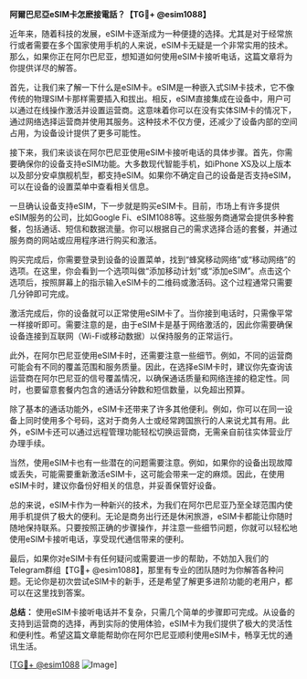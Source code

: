 **阿爾巴尼亞eSIM卡怎麽接電話？【TG💪+ @esim1088】**

近年来，随着科技的发展，eSIM卡逐渐成为一种便捷的选择。尤其是对于经常旅行或者需要在多个国家使用手机的人来说，eSIM卡无疑是一个非常实用的技术。那么，如果你正在阿尔巴尼亚，想知道如何使用eSIM卡接听电话，这篇文章将为你提供详尽的解答。

首先，让我们来了解一下什么是eSIM卡。eSIM是一种嵌入式SIM卡技术，它不像传统的物理SIM卡那样需要插入和拔出。相反，eSIM直接集成在设备中，用户可以通过在线操作激活并设置运营商。这意味着你可以在没有实体SIM卡的情况下，通过网络选择运营商并使用其服务。这种技术不仅方便，还减少了设备内部的空间占用，为设备设计提供了更多可能性。

接下来，我们来谈谈在阿尔巴尼亚使用eSIM卡接听电话的具体步骤。首先，你需要确保你的设备支持eSIM功能。大多数现代智能手机，如iPhone XS及以上版本以及部分安卓旗舰机型，都支持eSIM。如果你不确定自己的设备是否支持eSIM，可以在设备的设置菜单中查看相关信息。

一旦确认设备支持eSIM，下一步就是购买eSIM卡。目前，市场上有许多提供eSIM服务的公司，比如Google Fi、eSIM1088等。这些服务商通常会提供多种套餐，包括通话、短信和数据流量。你可以根据自己的需求选择合适的套餐，并通过服务商的网站或应用程序进行购买和激活。

购买完成后，你需要登录到设备的设置菜单，找到“蜂窝移动网络”或“移动网络”的选项。在这里，你会看到一个选项叫做“添加移动计划”或“添加eSIM”。点击这个选项后，按照屏幕上的指示输入eSIM卡的二维码或激活码。这个过程通常只需要几分钟即可完成。

激活完成后，你的设备就可以正常使用eSIM卡了。当你接到电话时，只需像平常一样接听即可。需要注意的是，由于eSIM卡是基于网络激活的，因此你需要确保设备连接到互联网（Wi-Fi或移动数据）以保持服务的正常运行。

此外，在阿尔巴尼亚使用eSIM卡时，还需要注意一些细节。例如，不同的运营商可能会有不同的覆盖范围和服务质量。因此，在选择eSIM卡时，建议你先查询该运营商在阿尔巴尼亚的信号覆盖情况，以确保通话质量和网络连接的稳定性。同时，也要留意套餐内包含的通话分钟数和短信数量，以免超出预算。

除了基本的通话功能外，eSIM卡还带来了许多其他便利。例如，你可以在同一设备上同时使用多个号码，这对于商务人士或经常跨国旅行的人来说尤其有用。此外，eSIM卡还可以通过远程管理功能轻松切换运营商，无需亲自前往实体营业厅办理手续。

当然，使用eSIM卡也有一些潜在的问题需要注意。例如，如果你的设备出现故障或丢失，可能需要重新激活eSIM卡，这可能会带来一定的麻烦。因此，在使用eSIM卡时，建议你备份好相关的信息，并妥善保管好设备。

总的来说，eSIM卡作为一种新兴的技术，为我们在阿尔巴尼亚乃至全球范围内使用手机提供了极大的便利。无论是商务出行还是休闲旅游，eSIM卡都能让你随时随地保持联系。只要按照正确的步骤操作，并注意一些细节问题，你就可以轻松地使用eSIM卡接听电话，享受现代通信带来的便利。

最后，如果你对eSIM卡有任何疑问或需要进一步的帮助，不妨加入我们的Telegram群组【TG💪+ @esim1088】，那里有专业的团队随时为你解答各种问题。无论你是初次尝试eSIM卡的新手，还是希望了解更多进阶功能的老用户，都可以在这里找到答案。

**总结：**
使用eSIM卡接听电话并不复杂，只需几个简单的步骤即可完成。从设备的支持到运营商的选择，再到实际的使用体验，eSIM卡为我们提供了极大的灵活性和便利性。希望这篇文章能帮助你在阿尔巴尼亚顺利使用eSIM卡，畅享无忧的通讯生活。

[[TG💪+ @esim1088](https://t.me/s/esim1088) ![Image](https://i.postimg.cc/4NQfJmqS/Snipaste-2025-05-13-00-14-12.png)]